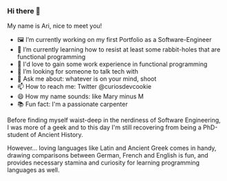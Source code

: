 ### Hi there 👋

My name is Ari, nice to meet you!

- 🖼 I’m currently working on my first Portfolio as a Software-Engineer
- 🐇 I’m currently learning how to resist at least some rabbit-holes that are functional programming
- 💪 I'd love to gain some work experience in functional programming
- 🧱 I’m looking for someone to talk tech with
- 💬 Ask me about: whatever is on your mind, shoot
- 📫 How to reach me: Twitter @curiosdevcookie
- 😄 How my name sounds: like Mary minus M
- 📚 Fun fact: I'm a passionate carpenter

Before finding myself waist-deep in the nerdiness of Software Engineering, I was more of a geek and to this day I'm still recovering from being a PhD-student of Ancient History.

However… loving languages like Latin and Ancient Greek comes in handy, drawing comparisons between German, French and English is fun, and provides necessary stamina and curiosity for learning programming languages as well.